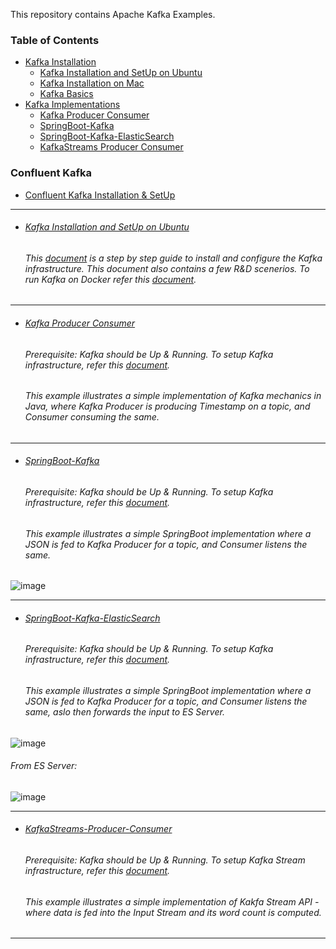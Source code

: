 This repository contains Apache Kafka Examples.


### Table of Contents
- <a href='#kafka-installation'>Kafka Installation</a>
  - <a href='#kafka-installation-and-setup-on-ubuntu'>Kafka Installation and SetUp on Ubuntu</a>
  - [Kafka Installation on Mac](https://github.com/rahulvaish/Apache-Kafka/blob/KafkaEnvironment/InstallingKafkaOnMac.MD)
  - [Kafka Basics](https://github.com/rahulvaish/Apache-Kafka/blob/KafkaEnvironment/KafKaBasics.MD)
- <a href='#kafka-implementations'>Kafka Implementations</a> 
  - <a href='#kafka-producer-consumer'>Kafka Producer Consumer</a> 
  - <a href='#springboot-kafka'>SpringBoot-Kafka</a> 
  - <a href='#springboot-kafka-elasticsearch'>SpringBoot-Kafka-ElasticSearch</a> 
  - <a href='#KafkaStreams-producer-consumer'>KafkaStreams Producer Consumer</a>
### Confluent Kafka
- [Confluent Kafka Installation & SetUp](https://github.com/rahulvaish/Apache-Kafka/blob/confluentKafka/%5B01%5D%20SetUpConfluentKafka.MD)



<hr>

- ###### [Kafka Installation and SetUp on Ubuntu](https://github.com/rahulvaish/Apache-Kafka/blob/KafkaEnvironment/InstallingKafkaOnUbuntu.MD) 
   ###### This [document](https://github.com/rahulvaish/Apache-Kafka/blob/KafkaEnvironment/InstallingKafkaOnUbuntu.MD) is a step by step guide to install and configure the Kafka infrastructure. This document also contains a few R&D scenerios. To run Kafka on Docker refer this [document](https://github.com/rahulvaish/Apache-Kafka/blob/KafkaEnvironment/KafkaOnDocker.MD).
   
<hr>
 
- ###### [Kafka Producer Consumer](https://github.com/rahulvaish/Apache-Kafka/tree/KafkaProducerConsumer) 
   ###### Prerequisite: Kafka should be Up & Running. To setup Kafka infrastructure, refer this [document](https://github.com/rahulvaish/Apache-Kafka/blob/KafkaEnvironment/InstallingKafkaOnUbuntu.MD).
   ###### This example illustrates a simple implementation of Kafka mechanics in Java, where Kafka Producer is producing Timestamp on a topic, and Consumer consuming the same.

<hr>

- ###### [SpringBoot-Kafka](https://github.com/rahulvaish/Apache-Kafka/tree/SpringBootKafka) 
   ###### Prerequisite: Kafka should be Up & Running. To setup Kafka infrastructure, refer this [document](https://github.com/rahulvaish/Apache-Kafka/blob/KafkaEnvironment/InstallingKafkaOnUbuntu.MD).
   ###### This example illustrates a simple SpringBoot implementation where a JSON is fed to Kafka Producer for a topic, and Consumer listens the same.
![image](https://user-images.githubusercontent.com/689226/67137118-c7342e00-f24d-11e9-890e-faf1505e40f0.png)

<hr>

- ###### [SpringBoot-Kafka-ElasticSearch](https://github.com/rahulvaish/Apache-Kafka/tree/SpringBootKafkaES)
   ###### Prerequisite: Kafka should be Up & Running. To setup Kafka infrastructure, refer this [document](https://github.com/rahulvaish/Apache-Kafka/blob/KafkaEnvironment/InstallingKafkaOnUbuntu.MD).
   ###### This example illustrates a simple SpringBoot implementation where a JSON is fed to Kafka Producer for a topic, and Consumer listens the same, aslo then forwards the input to ES Server.
![image](https://user-images.githubusercontent.com/689226/67137229-6f96c200-f24f-11e9-8fcf-a01308877503.png)
   ###### From ES Server:
![image](https://user-images.githubusercontent.com/689226/67137241-8c32fa00-f24f-11e9-939b-db930a7d5af7.png)


<hr>

- ###### [KafkaStreams-Producer-Consumer](https://github.com/rahulvaish/Apache-Kafka/tree/KafkaStreamProducerConsumer) 
   ###### Prerequisite: Kafka should be Up & Running. To setup Kafka Stream infrastructure, refer this [document](https://github.com/rahulvaish/Apache-Kafka/blob/KafkaEnvironment/KafkaStreamsSetUp.MD).
   ###### This example illustrates a simple implementation of Kakfa Stream API -  where data is fed into the Input Stream and its word count is computed. 
   
<hr>


